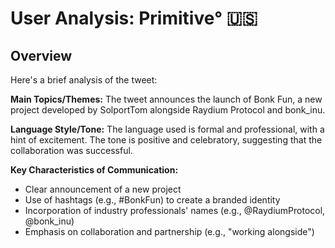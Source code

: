 # User Analysis: Primitive° 🇺🇸

## Overview

Here's a brief analysis of the tweet:

**Main Topics/Themes:**
The tweet announces the launch of Bonk Fun, a new project developed by SolportTom alongside Raydium Protocol and bonk_inu.

**Language Style/Tone:**
The language used is formal and professional, with a hint of excitement. The tone is positive and celebratory, suggesting that the collaboration was successful.

**Key Characteristics of Communication:**

* Clear announcement of a new project
* Use of hashtags (e.g., #BonkFun) to create a branded identity
* Incorporation of industry professionals' names (e.g., @RaydiumProtocol, @bonk_inu)
* Emphasis on collaboration and partnership (e.g., "working alongside")
